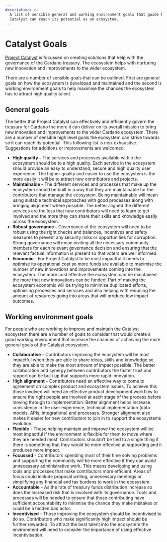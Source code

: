 ```yaml
---
description: >-
  A list of sensible general and working environment goals that guide how
  Catalyst can reach its potential as an ecosystem.
---
```


# Catalyst Goals

[Project Catalyst](https://cardano.ideascale.com/) is focussed on creating solutions that help with the governance of the Cardano treasury. The ecosystem helps with nurturing new innovation and improvements to the wider ecosystem.

There are a number of sensible goals that can be outlined. First are general goals on how the ecosystem is developed and maintained and the second is working environment goals to help maximise the chances the ecosystem has to attract high quality talent.



## General goals

The better that Project Catalyst can effectively and efficiently govern the treasury for Cardano the more it can deliver on its overall mission to bring new innovation and improvements to the wider Cardano ecosystem. There are a number of sensible high level goals the ecosystem can strive towards so it can reach its potential. This following list is non-exhaustive. Suggestions for additions or improvements are welcomed.



* **High quality -** The services and processes available within the ecosystem should be to a high quality. Each service in the ecosystem should provide an easy to understand, secure and high quality user experience. The higher quality and easier to use the ecosystem is the more easily it will be to attract new contributors and projects.
* **Maintainable -** The different services and processes that make up the ecosystem should be built in a way that they are maintainable for the contributors that manage the ecosystem. Being maintainable will mean using suitable technical approaches with good processes along with bringing alignment where possible. The better aligned the different services are the less that new contributors will need to learn to get involved and the more they can share their skills and knowledge easily across the ecosystem.
* **Robust governance -** Governance of the ecosystem will need to be robust using the right checks and balances, incentives and safety measures to prevent any security risks or opportunities for corruption. Strong governance will mean inviting all the necessary community members for each relevant governance decision and ensuring that the relevant factual information is present so that voters are well informed.
* **Economic -** For Project Catalyst to be most impactful it needs to optimise its operational cost so more funds are available to maximise the number of new innovations and improvements coming into the ecosystem. The more cost effective the ecosystem can be maintained the more that new innovations can be funded. Part of making the ecosystem economic will be trying to minimise duplicated efforts, optimising processes and services and also helping with reducing the amount of resources going into areas that will produce low impact outcomes.



## Working environment goals

For people who are working to improve and maintain the Catalyst ecosystem there are a number of goals to consider that would create a good working environment that increase the chances of achieving the more general goals of the Catalyst ecosystem.



* **Collaborative** - Contributors improving the ecosystem will be most impactful when they are able to share ideas, skills and knowledge so they are able to make the most amount of impact possible. The better collaboration and synergy between contributors the faster trust and rapport can be built up that supports more rapid innovation.
* **High alignment** - Contributors need an effective way to come to agreement on complex product and ecosystem issues. To achieve this those involved will need an effective product development workflow to ensure the right people are involved at each stage of the process before moving through to implementation. Better alignment helps increase consistency in the user experience, technical implementation (data models, APIs, integrations) and processes. Stronger alignment also makes it easier for new contributors to join in to support the ecosystems evolution.
* **Flexible** - Those helping maintain and improve the ecosystem will be most impactful if the environment is flexible for them to move where they are needed most. Contributors shouldn’t be tied to a single thing if there is something that they would be more effective at supporting and it produces more impact.
* **Focussed** - Contributors spending most of their time solving problems and supporting the community will be more effective if they can avoid unnecessary administrative work. This means developing and using tools and processes that make contributors more efficient. Areas of focus could include proposal writing, unnecessary meetings or simplifying any financial and tax burdens to work in the ecosystem.
* **Accountable** - As the rate of treasury funds distribution increase so does the increased risk that is involved with its governance. Tools and processes will be needed to ensure that those contributing have sufficient accountability to minimise the chance they make mistakes or could be a hidden bad actor.
* **Incentivised** - Those improving the ecosystem should be incentivised to do so. Contributors who make significantly high impact should be further rewarded. To attract the best talent into the ecosystem the environment will need to consider the importance of using effective incentivisation.
